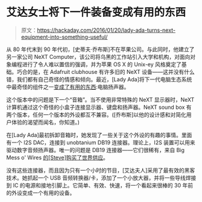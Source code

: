 # 艾达女士将下一件装备变成有用的东西

> 原文：<https://hackaday.com/2016/01/20/lady-ada-turns-next-equipment-into-something-useful/>

从 80 年代末到 90 年代初，[史蒂夫·乔布斯]不在苹果公司。与此同时，他建立了另一家公司 NeXT Computer，该公司将乌黑的工作站引入大学和机构，对面向对象编程进行了令人难以置信的强调，并为苹果 OS X 的 Unix-ey 风格奠定了基础。巧合的是，在 Adafruit clubhouse 有许多旧的 NeXT 设备——这并没有什么错，我们都有自己奇怪的情感和倾向。最近，[Lady Ada]将下一代电脑生态系统中最奇怪的组件之一[变成了有用的东西](https://www.youtube.com/watch?v=Aji7B9DXPHw&feature=youtu.be):电脑扬声器。

这个版本中的问题是下一个“音箱”。当不使用非常特殊的 NeXT 显示器时，NeXT 计算机通过这个奇怪的小盒子连接显示器、键盘和扬声器。NeXT sound box 有两个版本，任何一个版本的外设都互不兼容。([乔布斯]以他的设计感和对简化用户体验的渴望而闻名，你知道。)

在[Lady Ada]最初拆卸音箱时，她发现了一些关于这个外设的有趣的事情。里面有一个 I2S DAC，连接到 unobtanium DB19 连接器。理论上，I2S 装置可以用来驱动数字音频扬声器。唯一的问题是 DB19 连接器——它们很稀有，来自 Big Mess o' Wires [的[Steve]购买了世界供应](http://www.bigmessowires.com/2015/02/12/db-19-madness/)。

没有这些连接器，而且因为只有一个小时的节目，[艾达夫人]采用了最有效的黑客技术。她抓起一个 USB 音频转换器/卡，添加了一个小放大器，并将一些导线焊接到 IC 的电源和接地引脚上。它简单、有效、快速，将一个看起来很棒的 30 年前的外设变成一个有用的设备。